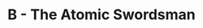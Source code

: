---
contest: Techporia
year: 2020
round: Qualification
problem: B
title: B - The Atomic Swordsman
pdf: /contests/TECHPHORIA/2020/qualification/B - The Atomic Swordsman.pdf
---